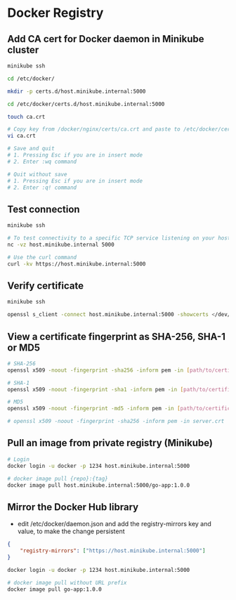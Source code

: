 # Docker Registry

## Add CA cert for Docker daemon in Minikube cluster
``` bash
minikube ssh

cd /etc/docker/

mkdir -p certs.d/host.minikube.internal:5000

cd /etc/docker/certs.d/host.minikube.internal:5000

touch ca.crt

# Copy key from /docker/nginx/certs/ca.crt and paste to /etc/docker/certs.d/host.minikube.internal:5000/ca.crt file
vi ca.crt

# Save and quit
# 1. Pressing Esc if you are in insert mode
# 2. Enter :wq command

# Quit without save
# 1. Pressing Esc if you are in insert mode
# 2. Enter :q! command
```

## Test connection
``` bash
minikube ssh

# To test connectivity to a specific TCP service listening on your host
nc -vz host.minikube.internal 5000

# Use the curl command
curl -kv https://host.minikube.internal:5000
```

## Verify certificate
``` bash
minikube ssh

openssl s_client -connect host.minikube.internal:5000 -showcerts </dev/null
```

## View a certificate fingerprint as SHA-256, SHA-1 or MD5
``` bash
# SHA-256
openssl x509 -noout -fingerprint -sha256 -inform pem -in [path/to/certificate-file.crt]

# SHA-1
openssl x509 -noout -fingerprint -sha1 -inform pem -in [path/to/certificate-file.crt]

# MD5
openssl x509 -noout -fingerprint -md5 -inform pem -in [path/to/certificate-file.crt]

# openssl x509 -noout -fingerprint -sha256 -inform pem -in server.crt
```

## Pull an image from private registry (Minikube)
``` bash
# Login
docker login -u docker -p 1234 host.minikube.internal:5000

# docker image pull {repo}:{tag} 
docker image pull host.minikube.internal:5000/go-app:1.0.0
```

## Mirror the Docker Hub library
- edit /etc/docker/daemon.json and add the registry-mirrors key and value, to make the change persistent
``` json
{
    "registry-mirrors": ["https://host.minikube.internal:5000"]
}
```

``` bash
docker login -u docker -p 1234 host.minikube.internal:5000

# docker image pull without URL prefix
docker image pull go-app:1.0.0
```